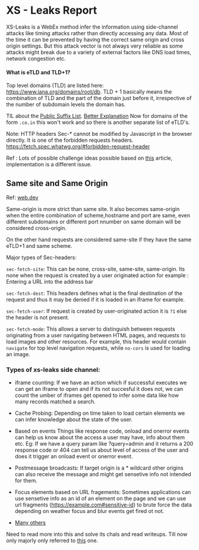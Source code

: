 # XS - Leaks Report

XS-Leaks is a WebEx method infer the information using side-channel attacks like timing attacks rather than directly accessing any data. 
Most of the time it can be prevented by having the correct same origin and cross origin settings.
But this attack vector is not always very reliable as some attacks might break due to a variety of external factors like DNS load times, network congestion etc.
 
#### What is eTLD and TLD+1?

Top level domains (TLD) are listed here: https://www.iana.org/domains/root/db. TLD + 1 basically means the combination
of TLD and the part of the domain just before it, irrespective of the number of subdomain levels the domain has. 

TIL about the [Public Suffix List](https://publicsuffix.org/learn/).
[Better Explanation](https://devcenter.heroku.com/articles/cookies-and-herokuapp-com)
Now for domains of the form `.co.in` this won't work and so there is another separate list of eTLD's.

Note: HTTP headers Sec-\* cannot be modified by Javascript in the browser directly. It is one of the forbidden requests headers.
https://fetch.spec.whatwg.org/#forbidden-request-header

Ref : Lots of possible challenge ideas possible based on [this](https://cheatsheetseries.owasp.org/cheatsheets/XS_Leaks_Cheat_Sheet.html) article, implementation is a different issue.


## Same site and Same Origin

Ref: [web.dev](https://web.dev/articles/same-site-same-origin) 

Same-origin is more strict than same site. It also becomes same-origin when the entire combination of scheme,hostname and 
port are same, even different subdomains or different port nnumber on same domain will be considered cross-origin.

On the other hand requests are considered same-site if they have the same eTLD+1 and same scheme.

Major types of Sec-headers:

`sec-fetch-site`: This can be none, cross-site, same-site, same-origin. Its none when the request is created by a user originated action for example : Entering a URL into the address bar

`sec-fetch-dest`: This headers defines what is the final destination of the request and thus it may be denied if it is loaded in an iframe for example.

`sec-fetch-user`: If request is created by user-originated action it is `?1` else the header is not present.

`sec-fetch-mode`: This allows a server to distinguish between requests originating from a user navigating between HTML pages, and requests to load images and other resources.
 For example, this header would contain `navigate` for top level navigation requests, while `no-cors` is used for loading an image.

### Types of xs-leaks side channel:

- iframe counting: If we have an action which if successful executes we can get an iframe to open and if its not succesful it does not, we can count the umber of iframes get opened to infer some data like 
how many records matched a search.

- Cache Probing: Depending on time taken to load certain elements we can infer knowledge about the state of the user. 

- Based on events
	Things like response code, onload and onerror events can help us know about the access a user may have, info about them etc.
	Eg: If we have a query param like ?query=admin and it returns a 200 response code or 404 can tell us about level of access of the user and does
	it trigger an onload event or onerror event.
	
- Postmessage broadcasts: If target origin is a \* wildcard other origins can also receive the message and might get sensetive info not intended for them.

- Focus elements based on URL fragements:  Sometimes applications can use sensetive info as an id of an element on the page and we can use url fragments (https://example.com#sensitive-id) to brute force 
the data depending on weather focus and blur events get fired ot not. 

- [Many others](https://xsleaks.dev/docs/attacks/element-leaks/)

Need to read more into this and solve its chals and read writeups. 
Till now only majorly only referred to [this](https://blog.huli.tw/2022/06/14/en/justctf-2022-xsleak-writeup/) one. 

